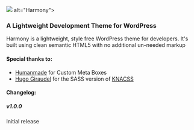 <img src="https://raw.github.com/invmatt/Harmony/master/screenshot.png"> alt="Harmony">

<h3>A Lightweight Development Theme for WordPress</h3>

<p>Harmony is a lightweight, style free WordPress theme for developers. It's built using clean semantic HTML5 with no
additional un-needed markup</p>

<h4>Special thanks to:</h4>

<ul>
  <li><a href="https://github.com/humanmade/Custom-Meta-Boxes">Humanmade</a> for Custom Meta Boxes</li>
  <li><a href="https://github.com/HugoGiraudel/KNACSS-Sass">Hugo Giraudel</a> for the SASS version of <a href="http://www.knacss.com">KNACSS</a></li>
</ul>

<h4>Changelog:</h4>

<h5>v1.0.0</h5>
<p>Initial release</p>
